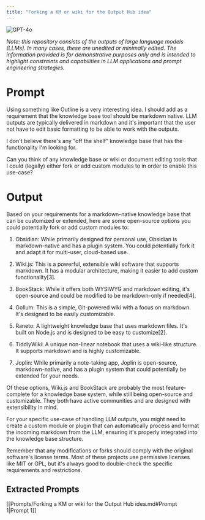 ```yaml
---
title: "Forking a KM or wiki for the Output Hub idea"
---
```

![GPT-4o](https://img.shields.io/badge/GPT--4o-3333FF?style=for-the-badge&logo=openai&logoColor=white)



*Note: this repository consists of the outputs of large language models (LLMs). In many cases, these are unedited or minimally edited. The information provided is for demonstrative purposes only and is intended to highlight constraints and capabilities in LLM applications and prompt engineering strategies.*


# Prompt

Using something like Outline is a very interesting idea. I should add as a requirement that the knowledge base tool should be markdown native. LLM outputs are typically delivered in markdown and it's important that the user not have to edit basic formatting to be able to work with the outputs. 

I don't believe there's any "off the shelf" knowledge base that has the functionality I'm looking for. 

Can you think of any knowledge base or wiki or document editing tools that I could (legally) either fork or add custom modules to in order to enable this use-case?

# Output

Based on your requirements for a markdown-native knowledge base that can be customized or extended, here are some open-source options you could potentially fork or add custom modules to:

1. Obsidian: While primarily designed for personal use, Obsidian is markdown-native and has a plugin system. You could potentially fork it and adapt it for multi-user, cloud-based use.

2. Wiki.js: This is a powerful, extensible wiki software that supports markdown. It has a modular architecture, making it easier to add custom functionality[3].

3. BookStack: While it offers both WYSIWYG and markdown editing, it's open-source and could be modified to be markdown-only if needed[4].

4. Gollum: This is a simple, Git-powered wiki with a focus on markdown. It's designed to be easily customizable.

5. Raneto: A lightweight knowledge base that uses markdown files. It's built on Node.js and is designed to be easy to customize[2].

6. TiddlyWiki: A unique non-linear notebook that uses a wiki-like structure. It supports markdown and is highly customizable.

7. Joplin: While primarily a note-taking app, Joplin is open-source, markdown-native, and has a plugin system that could potentially be extended for your needs.

Of these options, Wiki.js and BookStack are probably the most feature-complete for a knowledge base system, while still being open-source and customizable. They both have active communities and are designed with extensibility in mind.

For your specific use-case of handling LLM outputs, you might need to create a custom module or plugin that can automatically process and format the incoming markdown from the LLM, ensuring it's properly integrated into the knowledge base structure.

Remember that any modifications or forks should comply with the original software's license terms. Most of these projects use permissive licenses like MIT or GPL, but it's always good to double-check the specific requirements and restrictions.

 




## Extracted Prompts
[[Prompts/Forking a KM or wiki for the Output Hub idea.md#Prompt 1|Prompt 1]]
